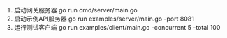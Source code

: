 1. 启动网关服务器 
go run cmd/server/main.go
2. 启动示例API服务器 
go run examples/server/main.go -port 8081
3. 运行测试客户端
go run examples/client/main.go -concurrent 5 -total 100